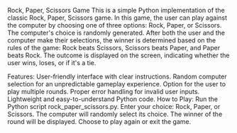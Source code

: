 Rock, Paper, Scissors Game
This is a simple Python implementation of the classic Rock, Paper, Scissors game. In this game, the user can play against the computer by choosing one of three options: Rock, Paper, or Scissors. The computer's choice is randomly generated. After both the user and the computer make their selections, the winner is determined based on the rules of the game: Rock beats Scissors, Scissors beats Paper, and Paper beats Rock. The outcome is displayed on the screen, indicating whether the user wins, loses, or if it's a tie.

Features:
User-friendly interface with clear instructions.
Random computer selection for an unpredictable gameplay experience.
Option for the user to play multiple rounds.
Proper error handling for invalid user inputs.
Lightweight and easy-to-understand Python code.
How to Play:
Run the Python script rock_paper_scissors.py.
Enter your choice: Rock, Paper, or Scissors.
The computer will randomly select its choice.
The winner of the round will be displayed.
Choose to play again or exit the game.
